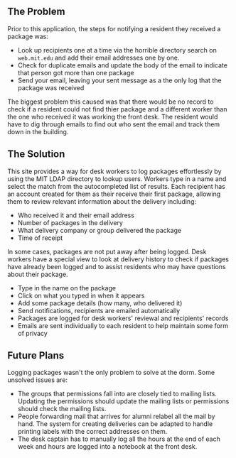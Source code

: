 ## The Problem

Prior to this application, the steps for notifying a resident they received a
package was:

* Look up recipients one at a time via the horrible directory search on `web.mit.edu`
  and add their email addresses one by one.
* Check for duplicate emails and update the body of the email to indicate that
  person got more than one package
* Send your email, leaving your sent message as a the only log that the package
  was received

The biggest problem this caused was that there would be no record to check if a
resident could not find thier package and a different worker than the one who
received it was working the front desk. The resident would have to dig through
emails to find out who sent the email and track them down in the building.

## The Solution

This site provides a way for desk workers to log packages effortlessly by using
the MIT LDAP directory to lookup users. Workers type in a name and select the
match from the autocompleted list of results. Each recipient has an account
created for them as their receive their first package, allowing them to review
relevant information about the delivery including:

* Who received it and their email address
* Number of packages in the delivery
* What delivery company or group delivered the package
* Time of receipt

In some cases, packages are not put away after being logged.  Desk workers have
a special view to look at delivery history to check if packages have already
been logged and to assist residents who may have questions about their package.

* Type in the name on the package
* Click on what you typed in when it appears
* Add some package details (how many, who delivered it)
* Send notifications, recipients are emailed automatically
* Packages are logged for desk workers' reviewal and recipients' records
* Emails are sent individually to each resident to help maintain some form of privacy

## Future Plans

Logging packages wasn't the only problem to solve at the dorm. Some unsolved issues are:
* The groups that permissions fall into are closely tied to mailing lists.
  Updating the permissions should update the mailing lists or permissions
  should check the mailing lists.
* People forwarding mail that arrives for alumni relabel all the mail by hand. The
  system for creating deliveries can be adapted to handle printing labels with the
  correct addresses on them.
* The desk captain has to manually log all the hours at the end of each week
  and hours are logged into a notebook at the front desk.
